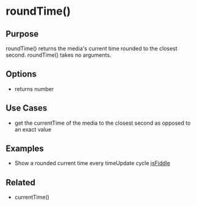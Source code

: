 # roundTime() #

## Purpose ##

roundTime() returns the media's current time rounded to the closest second. roundTime() takes no arguments.

## Options ##

* returns number

## Use Cases ##

* get the currentTime of the media to the closest second as opposed to an exact value

## Examples ##

* Show a rounded current time every timeUpdate cycle [jsFiddle](http://jsfiddle.net/popcornjs/Nd7js/)

## Related ##

* currentTime()
